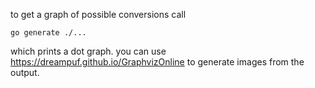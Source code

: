
to get a graph of possible conversions call
```
go generate ./...
```
which prints a dot graph. you can use https://dreampuf.github.io/GraphvizOnline to generate images from the output.  